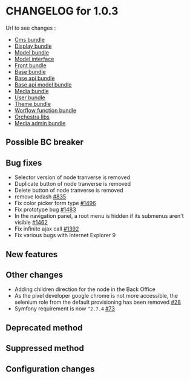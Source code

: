 # CHANGELOG for 1.0.3

Url to see changes : 

 - [Cms bundle](https://github.com/open-orchestra/open-orchestra-cms-bundle/compare/v1.0.2...v1.0.3)
 - [Display bundle](https://github.com/open-orchestra/open-orchestra-display-bundle/compare/v1.0.2...v1.0.3)
 - [Model bundle](https://github.com/open-orchestra/open-orchestra-model-bundle/compare/v1.0.2...v1.0.3)
 - [Model interface](https://github.com/open-orchestra/open-orchestra-model-interface/compare/v1.0.2...v1.0.3)
 - [Front bundle](https://github.com/open-orchestra/open-orchestra-front-bundle/compare/v1.0.2...v1.0.3)
 - [Base bundle](https://github.com/open-orchestra/open-orchestra-base-bundle/compare/v1.0.2...v1.0.3)
 - [Base api bundle](https://github.com/open-orchestra/open-orchestra-base-api-bundle/compare/v1.0.2...v1.0.3)
 - [Base api model bundle](https://github.com/open-orchestra/open-orchestra-base-api-mongo-model-bundle/compare/v1.0.2...v1.0.3)
 - [Media bundle](https://github.com/open-orchestra/open-orchestra-media-bundle/compare/v1.0.2...v1.0.3)
 - [User bundle](https://github.com/open-orchestra/open-orchestra-user-bundle/compare/v1.0.2...v1.0.3)
 - [Theme bundle](https://github.com/open-orchestra/open-orchestra-theme-bundle/compare/v1.0.2...v1.0.3)
 - [Worflow function bundle](https://github.com/open-orchestra/open-orchestra-worflow-function-bundle/compare/v1.0.2...v1.0.3)
 - [Orchestra libs](https://github.com/open-orchestra/open-orchestra-libs/compare/v1.0.2...v1.0.3)
 - [Media admin bundle](https://github.com/open-orchestra/open-orchestra-media-admin-bundle/compare/v1.0.2...v1.0.3)

## Possible BC breaker
  
## Bug fixes

  - Selector version of node tranverse is removed
  - Duplicate button of node tranverse is removed
  - Delete button of node tranverse is removed
  - remove lodash [#835](https://github.com/open-orchestra/open-orchestra/pull/835)
  - Fix color picker form type [#1496](https://github.com/open-orchestra/open-orchestra-cms-bundle/pull/1496)
  - Fix prototype bug [#1483](https://github.com/open-orchestra/open-orchestra-cms-bundle/pull/1483)
  - In the navigation panel, a root menu is hidden if its submenus aren't visible [#1462](https://github.com/open-orchestra/open-orchestra-cms-bundle/pull/1462)
  - Fix infinite ajax call [#1392](https://github.com/open-orchestra/open-orchestra-cms-bundle/pull/1392)
  - Fix various bugs with Internet Explorer 9 

## New features

## Other changes

 - Adding children direction for the node in the Back Office
 - As the pixel developer google chrome is not more accessible, the selenium role from the default provisioning has been removed [#28](https://github.com/open-orchestra/open-orchestra-provision/pull/28)
 - Symfony requirement is now ``^2.7.4`` [#73](https://github.com/open-orchestra/open-orchestra-base-bundle/pull/73)

## Deprecated method

## Suppressed method

## Configuration changes
